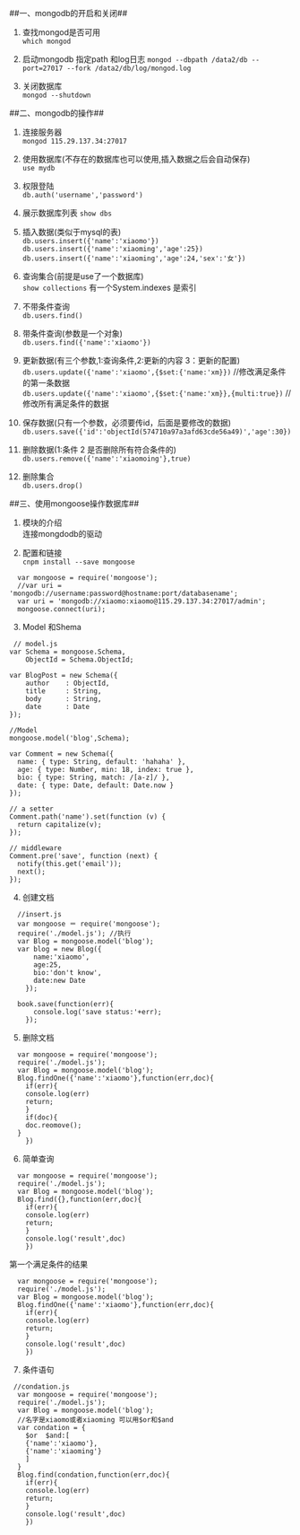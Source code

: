 <!--
author: 小莫
date: 2016-05-27
title: mongodb数据库的使用
tags: mongodb
category: mongodb
status: publish
summary: 最近在学习node，所以听说node和mongodb更配哦。。所以我就来学习mongodb了
-->

##一、mongodb的开启和关闭##

1. 查找mongod是否可用  
`which mongod`

2. 启动mongodb 指定path 和log日志
`mongod --dbpath /data2/db --port=27017 --fork /data2/db/log/mongod.log`

3. 关闭数据库  
`mongod --shutdown`


##二、mongodb的操作##  

1. 连接服务器  
`mongod 115.29.137.34:27017`  

2. 使用数据库(不存在的数据库也可以使用,插入数据之后会自动保存)  
`use mydb`  

3. 权限登陆  
`db.auth('username','password')`

4. 展示数据库列表
`show dbs`

5. 插入数据(类似于mysql的表)  
`db.users.insert({'name':'xiaomo'})`  
`db.users.insert({'name':'xiaoming','age':25})`  
`db.users.insert({'name':'xiaoming','age':24,'sex':'女'})`

6. 查询集合(前提是use了一个数据库)  
`show collections`
有一个System.indexes 是索引

7. 不带条件查询  
`db.users.find()`  

8. 带条件查询(参数是一个对象)  
`db.users.find({'name':'xiaomo'})`  

9. 更新数据(有三个参数,1:查询条件,2:更新的内容 3：更新的配置)  
`db.users.update({'name':'xiaomo',{$set:{'name:'xm}})` //修改满足条件的第一条数据  
`db.users.update({'name':'xiaomo',{$set:{'name:'xm}},{multi:true})`  //修改所有满足条件的数据  

10. 保存数据(只有一个参数，必须要传id，后面是要修改的数据)  
`db.users.save({'id':'objectId(574710a97a3afd63cde56a49)','age':30})`  

11. 删除数据(1:条件 2 是否删除所有符合条件的)  
`db.users.remove({'name':'xiaomoing'},true)`  

12. 删除集合  
`db.users.drop()`  

##三、使用mongoose操作数据库##  

1. 模块的介绍  
连接mongdodb的驱动

2. 配置和链接  
`cnpm install --save mongoose`  

```
  var mongoose = require('mongoose');
  //var uri = 'mongodb://username:password@hostname:port/databasename';
  var uri = 'mongodb://xiaomo:xiaomo@115.29.137.34:27017/admin';
  mongoose.connect(uri);
```

3. Model 和Shema

```
 // model.js
var Schema = mongoose.Schema,
    ObjectId = Schema.ObjectId;

var BlogPost = new Schema({
    author    : ObjectId,
    title     : String,
    body      : String,
    date      : Date
});

//Model
mongoose.model('blog',Schema);

var Comment = new Schema({
  name: { type: String, default: 'hahaha' },
  age: { type: Number, min: 18, index: true },
  bio: { type: String, match: /[a-z]/ },
  date: { type: Date, default: Date.now }
});

// a setter
Comment.path('name').set(function (v) {
  return capitalize(v);
});

// middleware
Comment.pre('save', function (next) {
  notify(this.get('email'));
  next();
});

```

4. 创建文档  

```
  //insert.js
  var mongoose ＝ require('mongoose');
  require('./model.js'); //执行
  var Blog = mongoose.model('blog');
  var blog = new Blog({
      name:'xiaomo',
      age:25,
      bio:'don't know',
      date:new Date
    });

  book.save(function(err){
      console.log('save status:'+err);
    });
```

5. 删除文档  

```
  var mongoose = require('mongoose');
  require('./model.js');
  var Blog = mongoose.model('blog');
  Blog.findOne({'name':'xiaomo'},function(err,doc){
    if(err){
    console.log(err)
    return;
    }
    if(doc){
    doc.reomove();
  }
    })
```

6. 简单查询

```
  var mongoose = require('mongoose');
  require('./model.js');
  var Blog = mongoose.model('blog');
  Blog.find({},function(err,doc){
    if(err){
    console.log(err)
    return;
    }
    console.log('result',doc)
    })
```

第一个满足条件的结果

```
  var mongoose = require('mongoose');
  require('./model.js');
  var Blog = mongoose.model('blog');
  Blog.findOne({'name':'xiaomo'},function(err,doc){
    if(err){
    console.log(err)
    return;
    }
    console.log('result',doc)
    })
```

7. 条件语句  

```
 //condation.js
  var mongoose = require('mongoose');
  require('./model.js');
  var Blog = mongoose.model('blog');
  //名字是xiaomo或者xiaoming 可以用$or和$and
  var condation = {
    $or  $and:[
    {'name':'xiaomo'},
    {'name':'xiaoming'}
    ]
  }
  Blog.find(condation,function(err,doc){
    if(err){
    console.log(err)
    return;
    }
    console.log('result',doc)
    })
```
